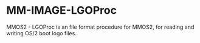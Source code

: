 MM-IMAGE-LGOProc
================

MMOS2 - LGOProc is an file format procedure for MMOS2, for reading and writing OS/2 boot logo files.
